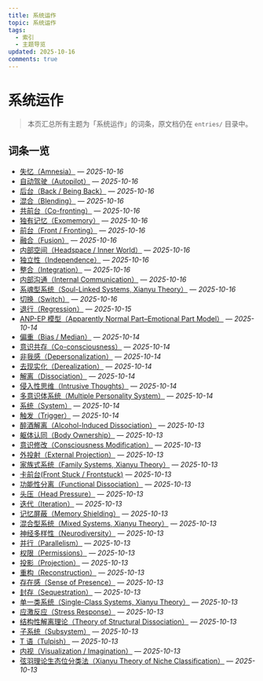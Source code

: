 ```yaml
---
title: 系统运作
topic: 系统运作
tags:
  - 索引
  - 主题导览
updated: 2025-10-16
comments: true
---
```


# 系统运作

> 本页汇总所有主题为「系统运作」的词条，原文档仍在 `entries/` 目录中。

## 词条一览

- [失忆（Amnesia）](Amnesia.md) — *2025-10-16*
- [自动驾驶（Autopilot）](Autopilot.md) — *2025-10-16*
- [后台（Back / Being Back）](Back-Being-Back.md) — *2025-10-16*
- [混合（Blending）](Blending.md) — *2025-10-16*
- [共前台（Co-fronting）](Co-Fronting.md) — *2025-10-16*
- [独有记忆（Exomemory）](Exomemory.md) — *2025-10-16*
- [前台（Front / Fronting）](Front-Fronting.md) — *2025-10-16*
- [融合（Fusion）](Fusion.md) — *2025-10-16*
- [内部空间（Headspace / Inner World）](Headspace-Inner-World.md) — *2025-10-16*
- [独立性（Independence）](Independence.md) — *2025-10-16*
- [整合（Integration）](Integration.md) — *2025-10-16*
- [内部沟通（Internal Communication）](Internal-Communication.md) — *2025-10-16*
- [系魂型系统（Soul-Linked Systems, Xianyu Theory）](Soul-Linked-Systems-Xianyu.md) — *2025-10-16*
- [切换（Switch）](Switch.md) — *2025-10-16*
- [退行（Regression）](Regression.md) — *2025-10-15*
- [ANP-EP 模型（Apparently Normal Part–Emotional Part Model）](Apparently-Normal-Part-Emotional-Part-Model.md) — *2025-10-14*
- [偏重（Bias / Median）](Bias.md) — *2025-10-14*
- [意识共存（Co-consciousness）](Co-Consciousness.md) — *2025-10-14*
- [非我感（Depersonalization）](Depersonalization.md) — *2025-10-14*
- [去现实化（Derealization）](Derealization.md) — *2025-10-14*
- [解离（Dissociation）](Dissociation.md) — *2025-10-14*
- [侵入性思维（Intrusive Thoughts）](Intrusive-Thoughts.md) — *2025-10-14*
- [多意识体系统（Multiple Personality System）](Multiple_Personality_System.md) — *2025-10-14*
- [系统（System）](System.md) — *2025-10-14*
- [触发（Trigger）](Trigger.md) — *2025-10-14*
- [醉酒解离（Alcohol-Induced Dissociation）](Alcohol-Induced-Dissociation.md) — *2025-10-13*
- [躯体认同（Body Ownership）](Body-Ownership.md) — *2025-10-13*
- [意识修改（Consciousness Modification）](Consciousness-Modification.md) — *2025-10-13*
- [外投射（External Projection）](External-Projection.md) — *2025-10-13*
- [家族式系统（Family Systems, Xianyu Theory）](Family-Systems-Xianyu.md) — *2025-10-13*
- [卡前台(Front Stuck / Frontstuck)](Frontstuck.md) — *2025-10-13*
- [功能性分离（Functional Dissociation）](Functional-Dissociation.md) — *2025-10-13*
- [头压（Head Pressure）](Head-Pressure.md) — *2025-10-13*
- [迭代（Iteration）](Iteration.md) — *2025-10-13*
- [记忆屏蔽（Memory Shielding）](Memory-Shielding.md) — *2025-10-13*
- [混合型系统（Mixed Systems, Xianyu Theory）](Mixed-Systems-Xianyu.md) — *2025-10-13*
- [神经多样性（Neurodiversity）](Neurodiversity.md) — *2025-10-13*
- [并行（Parallelism）](Parallelism.md) — *2025-10-13*
- [权限（Permissions）](Permissions.md) — *2025-10-13*
- [投影（Projection）](Projection.md) — *2025-10-13*
- [重构（Reconstruction）](Reconstruction.md) — *2025-10-13*
- [存在感（Sense of Presence）](Sense-Of-Presence.md) — *2025-10-13*
- [封存（Sequestration）](Sequestration.md) — *2025-10-13*
- [单一类系统（Single-Class Systems, Xianyu Theory）](Single-Class-Systems-Xianyu.md) — *2025-10-13*
- [应激反应（Stress Response）](Stress-Response.md) — *2025-10-13*
- [结构性解离理论（Theory of Structural Dissociation）](Structural-Dissociation-Theory.md) — *2025-10-13*
- [子系统（Subsystem）](Subsystem.md) — *2025-10-13*
- [T 语（Tulpish）](Tulpish.md) — *2025-10-13*
- [内视（Visualization / Imagination）](Visualization-Imagination.md) — *2025-10-13*
- [弦羽理论生态位分类法（Xianyu Theory of Niche Classification）](Xianyu-Theory-Niche-Classification.md) — *2025-10-13*
